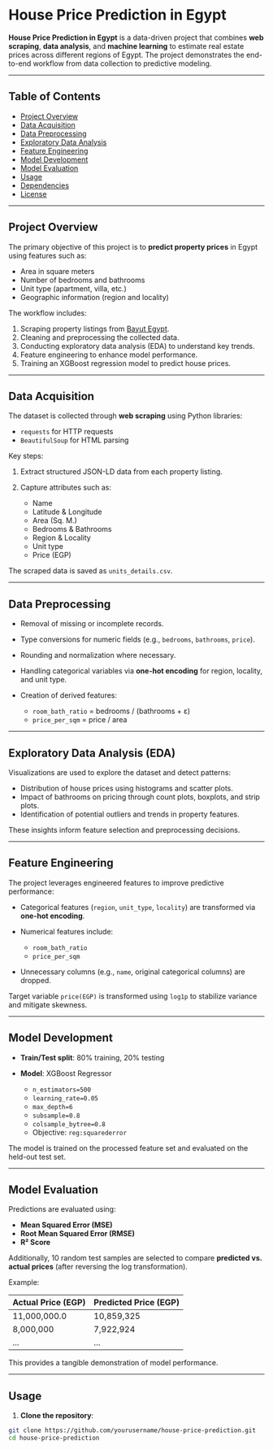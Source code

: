 # House Price Prediction in Egypt

**House Price Prediction in Egypt** is a data-driven project that combines **web scraping**, **data analysis**, and **machine learning** to estimate real estate prices across different regions of Egypt. The project demonstrates the end-to-end workflow from data collection to predictive modeling.

---

## Table of Contents

* [Project Overview](#project-overview)
* [Data Acquisition](#data-acquisition)
* [Data Preprocessing](#data-preprocessing)
* [Exploratory Data Analysis](#exploratory-data-analysis)
* [Feature Engineering](#feature-engineering)
* [Model Development](#model-development)
* [Model Evaluation](#model-evaluation)
* [Usage](#usage)
* [Dependencies](#dependencies)
* [License](#license)

---

## Project Overview

The primary objective of this project is to **predict property prices** in Egypt using features such as:

* Area in square meters
* Number of bedrooms and bathrooms
* Unit type (apartment, villa, etc.)
* Geographic information (region and locality)

The workflow includes:

1. Scraping property listings from [Bayut Egypt](https://www.bayut.eg/en/egypt/properties-for-sale/).
2. Cleaning and preprocessing the collected data.
3. Conducting exploratory data analysis (EDA) to understand key trends.
4. Feature engineering to enhance model performance.
5. Training an XGBoost regression model to predict house prices.

---

## Data Acquisition

The dataset is collected through **web scraping** using Python libraries:

* `requests` for HTTP requests
* `BeautifulSoup` for HTML parsing

Key steps:

1. Extract structured JSON-LD data from each property listing.
2. Capture attributes such as:

   * Name
   * Latitude & Longitude
   * Area (Sq. M.)
   * Bedrooms & Bathrooms
   * Region & Locality
   * Unit type
   * Price (EGP)

The scraped data is saved as `units_details.csv`.

---

## Data Preprocessing

* Removal of missing or incomplete records.
* Type conversions for numeric fields (e.g., `bedrooms`, `bathrooms`, `price`).
* Rounding and normalization where necessary.
* Handling categorical variables via **one-hot encoding** for region, locality, and unit type.
* Creation of derived features:

  * `room_bath_ratio` = bedrooms / (bathrooms + ε)
  * `price_per_sqm` = price / area

---

## Exploratory Data Analysis (EDA)

Visualizations are used to explore the dataset and detect patterns:

* Distribution of house prices using histograms and scatter plots.
* Impact of bathrooms on pricing through count plots, boxplots, and strip plots.
* Identification of potential outliers and trends in property features.

These insights inform feature selection and preprocessing decisions.

---

## Feature Engineering

The project leverages engineered features to improve predictive performance:

* Categorical features (`region`, `unit_type`, `locality`) are transformed via **one-hot encoding**.
* Numerical features include:

  * `room_bath_ratio`
  * `price_per_sqm`
* Unnecessary columns (e.g., `name`, original categorical columns) are dropped.

Target variable `price(EGP)` is transformed using `log1p` to stabilize variance and mitigate skewness.

---

## Model Development

* **Train/Test split**: 80% training, 20% testing
* **Model**: XGBoost Regressor

  * `n_estimators=500`
  * `learning_rate=0.05`
  * `max_depth=6`
  * `subsample=0.8`
  * `colsample_bytree=0.8`
  * Objective: `reg:squarederror`

The model is trained on the processed feature set and evaluated on the held-out test set.

---

## Model Evaluation

Predictions are evaluated using:

* **Mean Squared Error (MSE)**
* **Root Mean Squared Error (RMSE)**
* **R² Score**

Additionally, 10 random test samples are selected to compare **predicted vs. actual prices** (after reversing the log transformation).

Example:

| Actual Price (EGP) | Predicted Price (EGP) |
| ------------------ | --------------------- |
| 11,000,000.0       | 10,859,325            |
| 8,000,000          | 7,922,924             |
| ...                | ...                   |

This provides a tangible demonstration of model performance.

---

## Usage

1. **Clone the repository**:

```bash
git clone https://github.com/yourusername/house-price-prediction.git
cd house-price-prediction
```

